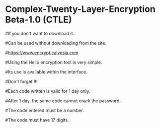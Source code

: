 # Complex-Twenty-Layer-Encryption Beta-1.0 (CTLE)

#If you don't want to download it.

#Can be used without downloading from the site. 

#https://www.encrypt.calvesia.com

#Using the Hello encryption tool is very simple.

#Its use is available within the interface.

#Don't forget  !!!

#Each code written is valid for 1 day only.

#After 1 day, the same code cannot crack the password.

#The code entered must be a number.

#The code must have 17 digits.
